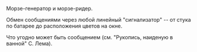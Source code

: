 Морзе-генератор и морзе-ридер.

Обмен сообщениями через любой линейный "сигнализатор" -- от стука по батарее до расположения цветов на окне.

Что угодно может быть сообщением (см. "Рукопись, наиденую в ванной" С. Лема).

